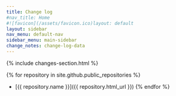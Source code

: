 ```yaml
---
title: Change log
#nav_title: Home
#![favicon](/assets/favicon.ico)layout: default
layout: sidebar
nav_menu: default-nav
sidebar_menu: main-sidebar
change_notes: change-log-data
---
```


<!--
{% assign todo-url = site.baseurl | append: "/content-docs/about/todo.html" %}
{% assign done-url = site.baseurl | append: "/content-docs/about/todo-done.html" %}

The latest release notes from all gnome Raku packages are noted here. See also the list of [todo]({{todo-url}}) notes and which [todo's are done]({{done-url}})
-->

{% include changes-section.html %}


{% for repository in site.github.public_repositories %}
  * [{{ repository.name }}]({{ repository.html_url }})
{% endfor %}
